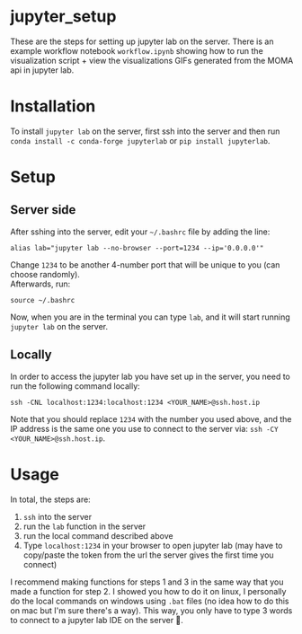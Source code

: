 # jupyter_setup
These are the steps for setting up jupyter lab on the server.  There is an example workflow notebook `workflow.ipynb`  showing how to run the visualization script + view the visualizations GIFs generated from the MOMA api in jupyter lab.

# Installation

To install `jupyter lab` on the server, first ssh into the server and then run `conda install -c conda-forge jupyterlab` or `pip install jupyterlab`.

# Setup

## Server side

After sshing into the server, edit your `~/.bashrc` file by adding the line:
```
alias lab="jupyter lab --no-browser --port=1234 --ip='0.0.0.0'"
```

Change `1234` to be another 4-number port that will be unique to you (can choose randomly).  
Afterwards, run:
```
source ~/.bashrc
```

Now, when you are in the terminal you can type `lab`, and it will start running `jupyter lab` on the server.

## Locally

In order to access the jupyter lab you have set up in the server, you need to run the following command locally:
```
ssh -CNL localhost:1234:localhost:1234 <YOUR_NAME>@ssh.host.ip
```

Note that you should replace `1234` with the number you used above, and the IP address is the same one you use to connect to the server via: `ssh -CY <YOUR_NAME>@ssh.host.ip`.

# Usage

In total, the steps are:
1. `ssh` into the server
2. run the `lab` function in the server
3. run the local command described above
4. Type `localhost:1234` in your browser to open jupyter lab (may have to copy/paste the token from the url the server gives the first time you connect)

I recommend making functions for steps 1 and 3 in the same way that you made a function for step 2.  I showed you how to do it on linux, I personally do the local commands on windows using `.bat` files (no idea how to do this on mac but I'm sure there's a way).  This way, you only have to type 3 words to connect to a jupyter lab IDE on the server 🤯.
